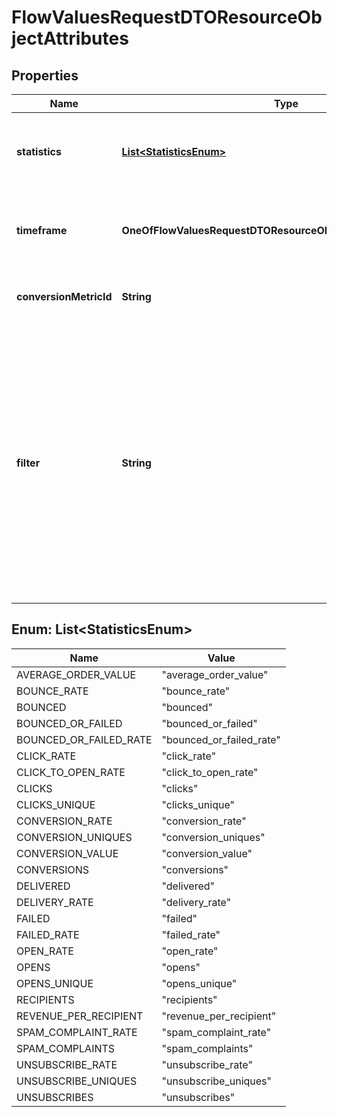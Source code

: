 # FlowValuesRequestDTOResourceObjectAttributes

## Properties
Name | Type | Description | Notes
------------ | ------------- | ------------- | -------------
**statistics** | [**List&lt;StatisticsEnum&gt;**](#List&lt;StatisticsEnum&gt;) | List of statistics to query for. All rate statistics will be returned in fractional form [0.0, 1.0] | 
**timeframe** | **OneOfFlowValuesRequestDTOResourceObjectAttributesTimeframe** | The timeframe to query for data within. The max length a timeframe can be is 1 year | 
**conversionMetricId** | **String** | ID of the metric to be used for conversion statistics | 
**filter** | **String** | API filter string used to filter the query. Allowed filters are flow_id, send_channel, flow_message_id. Allowed operators are equals, contains-any. Only one filter can be used per attribute, only AND can be used as a combination operator. Max of 100 messages per ANY filter. When filtering on send_channel, allowed values are email, push-notification, sms. |  [optional]

<a name="List<StatisticsEnum>"></a>
## Enum: List&lt;StatisticsEnum&gt;
Name | Value
---- | -----
AVERAGE_ORDER_VALUE | &quot;average_order_value&quot;
BOUNCE_RATE | &quot;bounce_rate&quot;
BOUNCED | &quot;bounced&quot;
BOUNCED_OR_FAILED | &quot;bounced_or_failed&quot;
BOUNCED_OR_FAILED_RATE | &quot;bounced_or_failed_rate&quot;
CLICK_RATE | &quot;click_rate&quot;
CLICK_TO_OPEN_RATE | &quot;click_to_open_rate&quot;
CLICKS | &quot;clicks&quot;
CLICKS_UNIQUE | &quot;clicks_unique&quot;
CONVERSION_RATE | &quot;conversion_rate&quot;
CONVERSION_UNIQUES | &quot;conversion_uniques&quot;
CONVERSION_VALUE | &quot;conversion_value&quot;
CONVERSIONS | &quot;conversions&quot;
DELIVERED | &quot;delivered&quot;
DELIVERY_RATE | &quot;delivery_rate&quot;
FAILED | &quot;failed&quot;
FAILED_RATE | &quot;failed_rate&quot;
OPEN_RATE | &quot;open_rate&quot;
OPENS | &quot;opens&quot;
OPENS_UNIQUE | &quot;opens_unique&quot;
RECIPIENTS | &quot;recipients&quot;
REVENUE_PER_RECIPIENT | &quot;revenue_per_recipient&quot;
SPAM_COMPLAINT_RATE | &quot;spam_complaint_rate&quot;
SPAM_COMPLAINTS | &quot;spam_complaints&quot;
UNSUBSCRIBE_RATE | &quot;unsubscribe_rate&quot;
UNSUBSCRIBE_UNIQUES | &quot;unsubscribe_uniques&quot;
UNSUBSCRIBES | &quot;unsubscribes&quot;
